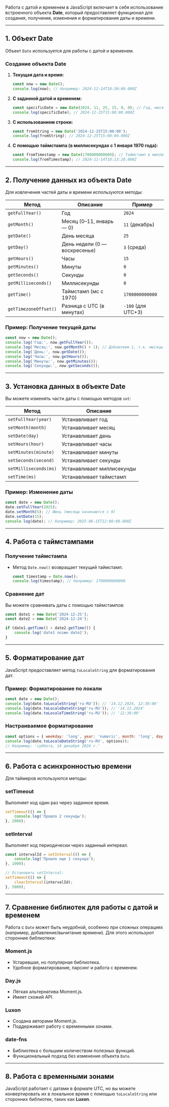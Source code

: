 Работа с датой и временем в JavaScript включает в себя использование встроенного объекта **Date**, который предоставляет функционал для создания, получения, изменения и форматирования даты и времени.

---

## **1. Объект Date**

Объект `Date` используется для работы с датой и временем.

### **Создание объекта Date**

1. **Текущая дата и время:**
    
    ```javascript
    const now = new Date();
    console.log(now); // Например: 2024-12-14T10:30:00.000Z
    ```
    
2. **С заданной датой и временем:**
    
    ```javascript
    const specificDate = new Date(2024, 11, 25, 15, 0, 0); // Год, месяц (0-11), день, час, минута, секунда
    console.log(specificDate); // 2024-12-25T15:00:00.000Z
    ```
    
3. **С использованием строки:**
    
    ```javascript
    const fromString = new Date('2024-12-25T15:00:00');
    console.log(fromString); // 2024-12-25T15:00:00.000Z
    ```
    
4. **С помощью таймстампа (в миллисекундах с 1 января 1970 года):**
    
    ```javascript
    const fromTimestamp = new Date(1700000000000); // Таймстамп в миллисекундах
    console.log(fromTimestamp); // 2024-11-14T10:13:20.000Z
    ```
    

---

## **2. Получение данных из объекта Date**

Для извлечения частей даты и времени используются методы:

|Метод|Описание|Пример|
|---|---|---|
|`getFullYear()`|Год|`2024`|
|`getMonth()`|Месяц (0–11, январь — 0)|`11` (декабрь)|
|`getDate()`|День месяца|`25`|
|`getDay()`|День недели (0 — воскресенье)|`3` (среда)|
|`getHours()`|Часы|`15`|
|`getMinutes()`|Минуты|`0`|
|`getSeconds()`|Секунды|`0`|
|`getMilliseconds()`|Миллисекунды|`0`|
|`getTime()`|Таймстамп (мс с 1970)|`1700000000000`|
|`getTimezoneOffset()`|Разница с UTC (в минутах)|`-180` (для UTC+3)|

### **Пример: Получение текущей даты**

```javascript
const now = new Date();
console.log('Год:', now.getFullYear());
console.log('Месяц:', now.getMonth() + 1); // Добавляем 1, т.к. месяцы от 0 до 11
console.log('День:', now.getDate());
console.log('Часы:', now.getHours());
console.log('Минуты:', now.getMinutes());
console.log('Секунды:', now.getSeconds());
```

---

## **3. Установка данных в объекте Date**

Вы можете изменять части даты с помощью методов `set`:

|Метод|Описание|
|---|---|
|`setFullYear(year)`|Устанавливает год|
|`setMonth(month)`|Устанавливает месяц|
|`setDate(day)`|Устанавливает день|
|`setHours(hour)`|Устанавливает часы|
|`setMinutes(minute)`|Устанавливает минуты|
|`setSeconds(second)`|Устанавливает секунды|
|`setMilliseconds(ms)`|Устанавливает миллисекунды|
|`setTime(ms)`|Устанавливает таймстамп|

### **Пример: Изменение даты**

```javascript
const date = new Date();
date.setFullYear(2025);
date.setMonth(5); // Июнь (месяцы начинаются с 0)
date.setDate(15);
console.log(date); // Например: 2025-06-15T12:00:00.000Z
```

---

## **4. Работа с таймстампами**

### **Получение таймстампа**

- Метод `Date.now()` возвращает текущий таймстамп.
    
    ```javascript
    const timestamp = Date.now();
    console.log(timestamp); // Например: 1700000000000
    ```
    

### **Сравнение дат**

Вы можете сравнивать даты с помощью таймстампов:

```javascript
const date1 = new Date('2024-12-25');
const date2 = new Date('2024-12-24');

if (date1.getTime() > date2.getTime()) {
    console.log('date1 позже date2');
}
```

---

## **5. Форматирование дат**

JavaScript предоставляет метод `toLocaleString` для форматирования дат.

### **Пример: Форматирование по локали**

```javascript
const date = new Date();
console.log(date.toLocaleString('ru-RU')); // '14.12.2024, 12:30:00'
console.log(date.toLocaleDateString('ru-RU')); // '14.12.2024'
console.log(date.toLocaleTimeString('ru-RU')); // '12:30:00'
```

### **Настраиваемое форматирование**

```javascript
const options = { weekday: 'long', year: 'numeric', month: 'long', day: 'numeric' };
console.log(date.toLocaleDateString('ru-RU', options)); 
// Например: 'суббота, 14 декабря 2024 г.'
```

---

## **6. Работа с асинхронностью времени**

Для таймеров используются методы:

### **setTimeout**

Выполняет код один раз через заданное время.

```javascript
setTimeout(() => {
    console.log('Прошло 2 секунды');
}, 2000);
```

### **setInterval**

Выполняет код периодически через заданный интервал.

```javascript
const intervalId = setInterval(() => {
    console.log('Прошло еще 1 секунда');
}, 1000);

// Остановить setInterval:
setTimeout(() => {
    clearInterval(intervalId);
}, 5000);
```

---

## **7. Сравнение библиотек для работы с датой и временем**

Работа с `Date` может быть неудобной, особенно при сложных операциях (например, добавление/вычитание времени). Для этого используют сторонние библиотеки:

### **Moment.js**

- Устаревшая, но популярная библиотека.
- Удобное форматирование, парсинг и работа с временем.

### **Day.js**

- Лёгкая альтернатива Moment.js.
- Имеет схожий API.

### **Luxon**

- Создана авторами Moment.js.
- Поддерживает работу с временными зонами.

### **date-fns**

- Библиотека с большим количеством полезных функций.
- Функциональный подход без изменения объекта `Date`.

---

## **8. Работа с временными зонами**

JavaScript работает с датами в формате UTC, но вы можете конвертировать их в локальное время с помощью `toLocaleString` или сторонних библиотек, таких как **Luxon**.